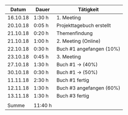 ﻿Datum | Dauer | Tätigkeit
-------- | -------- | --------
16.10.18 | 1:30 h   | 1. Meeting
20.10.18 | 0:05 h   | Projekttagebuch erstellt
21.10.18 | 0:20 h   | Themenfindung
21.10.18 | 1:00 h   | 2. Meeting (Online)
22.10.18 | 0:30 h   | Buch #1 angefangen (10%)
23.10.18 | 0:45 h   | 3. Meeting
27.10.18 | 1:30 h   | Buch #1 -> (40%)
30.10.18 | 0:30 h   | Buch #1 -> (50%)
11.11.18 | 2:30 h   | Buch #1 fertig
12.11.18 | 1:30 h   | Buch #3 angefangen (60%)
13.11.18 | 1:30 h   | Buch #3 fertig
 |   | 
Summe | 11:40 h  | 